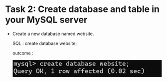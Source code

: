 # Task 2: Create database and table in your MySQL server

- Create a new database named website.

  SQL : create database website;

  outcome :

  ![Task2-1](screenshot/T2_1.png)
